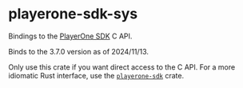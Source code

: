 # playerone-sdk-sys

Bindings to the [PlayerOne SDK](https://player-one-astronomy.com/service/software/) C API.

Binds to the 3.7.0 version as of 2024/11/13.

Only use this crate if you want direct access to the C API. For a more idiomatic Rust interface, use the [`playerone-sdk`](https://crates.io/crates/playerone-sdk) crate.